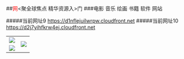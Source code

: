 ##<font color=red>网</font><聚全球焦点 精华资源入>门
###电影 音乐 绘画 书籍 软件 网站

#####当前网址9 https://d1nflejuilwrpw.cloudfront.net
#####当前网址10 https://d2j7yihfkrw4ej.cloudfront.net

<table>
  <tr>
    <td><a href="https://d1nflejuilwrpw.cloudfront.net/ogUP.aspx?name=DKC.mp4&count=11" target="_blank"><img src="https://d1nflejuilwrpw.cloudfront.net/Up/DKC.jpg" /></a></td>
    <td rowspan=2><a href="https://d1nflejuilwrpw.cloudfront.net/ogUP.aspx?name=WJ.mp4" target="_blank"><img src="https://d1nflejuilwrpw.cloudfront.net/Up/WJ.jpg" /></a></td>
  </tr>
  <tr>
    <td><a href="https://d1nflejuilwrpw.cloudfront.net/ogUP.aspx?name=BYWXY.mp4" target="_blank"><img src="https://d1nflejuilwrpw.cloudfront.net/Up/BYWXY.jpg" /></a></td>
  </tr>
</table>
